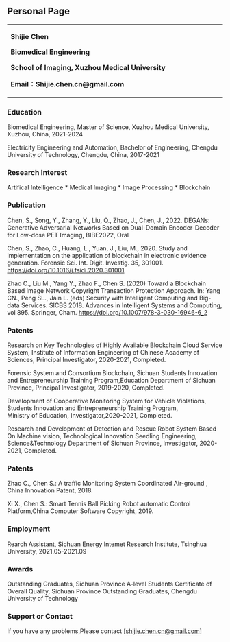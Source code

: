## Personal Page

<table border="0">
  <tr>
    <td width="75%">
      <p><b>Shijie Chen</b></p>
      <p><b>Biomedical Engineering</b></p>
      <p><b>School of Imaging, Xuzhou Medical University</b></p>
      <p><b>Email：Shijie.chen.cn@gmail.com</b></p>
    </td>
  </tr>
</table>

### Education

Biomedical Engineering, Master of Science, Xuzhou Medical University, Xuzhou, China, 2021-2024

Electricity Engineering and Automation, Bachelor of Engineering, Chengdu University of Technology, Chengdu, China, 2017-2021

### Research Interest

Artifical Intelligence * Medical Imaging * Image Processing * Blockchain

### Publication

Chen, S., Song, Y., Zhang, Y., Liu, Q., Zhao, J., Chen, J., 2022. DEGANs: Generative Adversarial Networks Based on Dual-Domain Encoder-Decoder for Low-dose PET Imaging, BIBE2022, Oral

Chen, S., Zhao, C., Huang, L., Yuan, J., Liu, M., 2020. Study and implementation on the application of blockchain in electronic evidence generation. Forensic Sci. Int. Digit. Investig. 35, 301001. https://doi.org/10.1016/j.fsidi.2020.301001

Zhao C., Liu M., Yang Y., Zhao F., Chen S. (2020) Toward a Blockchain Based Image Network Copyright Transaction Protection Approach. In: Yang CN., Peng SL., Jain L. (eds) Security with Intelligent Computing and Big-data Services. SICBS 2018. Advances in Intelligent Systems and Computing, vol 895. Springer, Cham. https://doi.org/10.1007/978-3-030-16946-6_2

### Patents
Research on Key Technologies of Highly Available Blockchain Cloud Service System, Institute of Information Engineering of Chinese Academy of Sciences, Principal Investigator, 2020-2021, Completed.

Forensic System and Consortium Blockchain, Sichuan Students Innovation and Entrepreneurship Training Program,Education Department of Sichuan Province,  Principal Investigator, 2019-2020, Completed.

Development of Cooperative Monitoring System for Vehicle Violations, Students Innovation and Entrepreneurship Training Program, Ministry of Education, Investigator,2020-2021, Completed.

Research and Development of Detection and Rescue Robot System Based On Machine vision, Technological Innovation Seedling Engineering, Science&Technology Department of Sichuan Province, Investigator, 2020-2021, Completed.

### Patents

Zhao C., Chen S.: A traffic Monitoring System Coordinated Air-ground , China Innovation Patent, 2018.

Xi X., Chen S.: Smart Tennis Ball Picking Robot automatic Control Platform,China Computer Software Copyright, 2019.

### Employment

Rearch Assistant, Sichuan Energy Intemet Research Institute, Tsinghua University, 2021.05-2021.09

### Awards
Outstanding Graduates, Sichuan Province
A-level Students Certificate of Overall Quality, Sichuan Province
Outstanding Graduates, Chengdu University of Technology

### Support or Contact

If you have any problems,Please contact [shijie.chen.cn@gmail.com]
